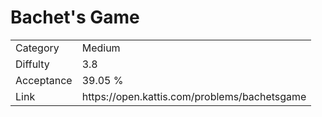 # Bachet's Game

<table>
    <tr>
        <td>Category</td>
        <td>Medium</td>
    </tr>
    <tr>
        <td>Diffulty</td>
        <td>3.8</td>
    </tr>
    <tr>
        <td>Acceptance</td>
        <td>39.05 %</td>
    </tr>
    <tr>
        <td>Link</td>
        <td>https://open.kattis.com/problems/bachetsgame</td>
    </tr>
</table>